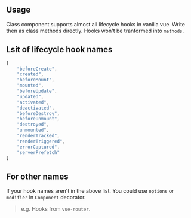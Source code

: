 ## Usage

Class component supports almost all lifecycle hooks in vanilla vue. Write then as class methods directly. Hooks won't be tranformed into `methods`.

[](./code-option-name.ts ':include :type=code typescript')

## Lsit of lifecycle hook names

```javascript
[
    "beforeCreate",
    "created",
    "beforeMount",
    "mounted",
    "beforeUpdate",
    "updated",
    "activated",
    "deactivated",
    "beforeDestroy",
    "beforeUnmount",
    "destroyed",
    "unmounted",
    "renderTracked",
    "renderTriggered",
    "errorCaptured",
    "serverPrefetch"
]
```

## For other names

If your hook names aren't in the above list. You could use `options` or `modifier` in `Component` decorator.

> e.g. Hooks from `vue-router`.

[](./code-for-other-names.ts ':include :type=code typescript')

